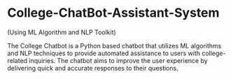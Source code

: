 # College-ChatBot-Assistant-System
(Using ML Algorithm and NLP Toolkit)

The College Chatbot is a Python based chatbot that utilizes ML algorithms and NLP techniques to provide automated assistance to users with college-related inquiries. The chatbot aims to improve the user experience by delivering quick and accurate responses to their questions.

